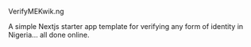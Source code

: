 VerifyMEKwik.ng

A simple Nextjs starter app template for verifying any form of identity in Nigeria... all done online.